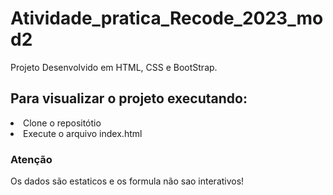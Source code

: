 # Atividade_pratica_Recode_2023_mod2
Projeto Desenvolvido em HTML, CSS e BootStrap. 

## Para visualizar o projeto executando:
<li> Clone o repositótio</li>
<li>Execute o arquivo index.html</li>

### Atenção
<p>
  Os dados são estaticos e os formula não sao interativos!
</p>
